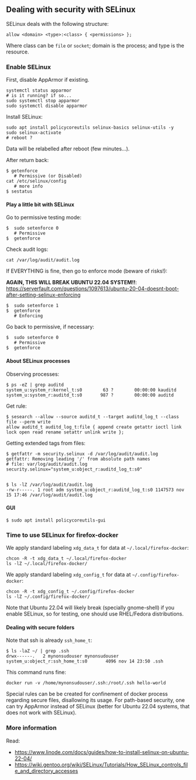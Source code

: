 ## Dealing with security with SELinux

SELinux deals with the following structure:

```
allow <domain> <type>:<class> { <permissions> };
```

Where class can be `file` or `socket`; domain is the process; and type is the resource.

### Enable SELinux

First, disable AppArmor if existing.

```
systemctl status apparmor
# is it running? if so...
sudo systemctl stop apparmor
sudo systemctl disable apparmor
```

Install SELinux:

```
sudo apt install policycoreutils selinux-basics selinux-utils -y
sudo selinux-activate
# reboot ?
```

Data will be relabelled after reboot (few minutes...).

After return back:

```
$ getenforce
   # Permissive (or Disabled)
cat /etc/selinux/config
   # more info
$ sestatus
```

#### Play a little bit with SELinux

Go to permissive testing mode:

```
$  sudo setenforce 0
   # Permissive 
$  getenforce
```

Check audit logs:

```
cat /var/log/audit/audit.log
```

If EVERYTHING is fine, then go to enforce mode (beware of risks!):

**AGAIN, THIS WILL BREAK UBUNTU 22.04 SYSTEM!!**: https://serverfault.com/questions/1097613/ubuntu-20-04-doesnt-boot-after-setting-selinux-enforcing

```
$  sudo setenforce 1
$  getenforce
   # Enforcing
```

Go back to permissive, if necessary:

```
$  sudo setenforce 0
   # Permissive 
$  getenforce
```

#### About SELinux processes

Observing processes:

```
$ ps -eZ | grep auditd
system_u:system_r:kernel_t:s0        63 ?        00:00:00 kauditd
system_u:system_r:auditd_t:s0       987 ?        00:00:00 auditd
```

Get rule:

```
$ sesearch --allow --source auditd_t --target auditd_log_t --class file --perm write
allow auditd_t auditd_log_t:file { append create getattr ioctl link lock open read rename setattr unlink write };
```

Getting extended tags from files:

```
$ getfattr -m security.selinux -d /var/log/audit/audit.log
getfattr: Removing leading '/' from absolute path names
# file: var/log/audit/audit.log
security.selinux="system_u:object_r:auditd_log_t:s0"


$ ls -lZ /var/log/audit/audit.log
-rw-r-----. 1 root adm system_u:object_r:auditd_log_t:s0 1147573 nov 15 17:46 /var/log/audit/audit.log
```

#### GUI

```
$ sudo apt install policycoreutils-gui
```

### Time to use SELinux for firefox-docker

We apply standard labeling `xdg_data_t` for data at `~/.local/firefox-docker`:

```
chcon -R -t xdg_data_t ~/.local/firefox-docker
ls -lZ ~/.local/firefox-docker/
```

We apply standard labeling `xdg_config_t` for data at `~/.config/firefox-docker`:

```
chcon -R -t xdg_config_t ~/.config/firefox-docker
ls -lZ ~/.config/firefox-docker/
```

Note that Ubuntu 22.04 will likely break (specially gnome-shell) if you enable SELinux,
so for testing, one should use RHEL/Fedora distributions.



#### Dealing with secure folders

Note that ssh is already `ssh_home_t`:

```
$ ls -laZ ~/ | grep .ssh
drwx------.   2 mynonsudouser mynonsudouser system_u:object_r:ssh_home_t:s0       4096 nov 14 23:50 .ssh
```

This command runs fine:

```
docker run -v /home/mynonsudouser/.ssh:/root/.ssh hello-world
```

Special rules can be be created for confinement of docker process regarding secure files, disallowing its usage.
For path-based security, one can try AppArmor instead of SELinux (better for Ubuntu 22.04 systems, that does not work with SELinux).

### More information

Read: 

- https://www.linode.com/docs/guides/how-to-install-selinux-on-ubuntu-22-04/
- https://wiki.gentoo.org/wiki/SELinux/Tutorials/How_SELinux_controls_file_and_directory_accesses

